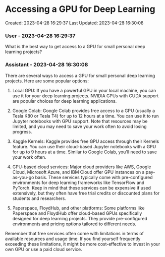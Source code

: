 # Accessing a GPU for Deep Learning

Created: 2023-04-28 16:29:37
Last Updated: 2023-04-28 16:30:08

### User - 2023-04-28 16:29:37

What is the best way to get access to a GPU for small personal deep learning projects?

### Assistant - 2023-04-28 16:30:08

There are several ways to access a GPU for small personal deep learning projects. Here are some popular options:

1. Local GPU: If you have a powerful GPU in your local machine, you can use it for your deep learning projects. NVIDIA GPUs with CUDA support are popular choices for deep learning applications.

2. Google Colab: Google Colab provides free access to a GPU (usually a Tesla K80 or Tesla T4) for up to 12 hours at a time. You can use it to run Jupyter notebooks with GPU support. Note that resources may be limited, and you may need to save your work often to avoid losing progress.

3. Kaggle Kernels: Kaggle provides free GPU access through their Kernels feature. You can use their cloud-based Jupyter notebooks with a GPU for up to 9 hours at a time. Similar to Google Colab, you'll need to save your work often.

4. GPU-based cloud services: Major cloud providers like AWS, Google Cloud, Microsoft Azure, and IBM Cloud offer GPU instances on a pay-as-you-go basis. These services typically come with pre-configured environments for deep learning frameworks like TensorFlow and PyTorch. Keep in mind that these services can be expensive if used extensively, but they often have free trial credits or discounted plans for students and researchers.

5. Paperspace, FloydHub, and other platforms: Some platforms like Paperspace and FloydHub offer cloud-based GPUs specifically designed for deep learning projects. They provide pre-configured environments and pricing options tailored to different needs.

Remember that free services often come with limitations in terms of available resources and usage time. If you find yourself frequently exceeding these limitations, it might be more cost-effective to invest in your own GPU or use a paid cloud service.

